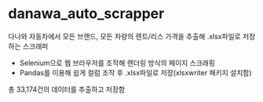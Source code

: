 # danawa_auto_scrapper
다나와 자동차에서 모든 브랜드, 모든 차량의 렌트/리스 가격을 추출해 .xlsx파일로 저장하는 스크래퍼

 - Selenium으로 웹 브라우저를 조작해 렌더링 방식의 페이지 스크래핑
 - Pandas를 이용해 쉽게 컬럼 조작 후 .xlsx파일로 저장(xlsxwriter 패키지 설치함)
 
 총 33,174건의 데이터를 추출하고 저장함
